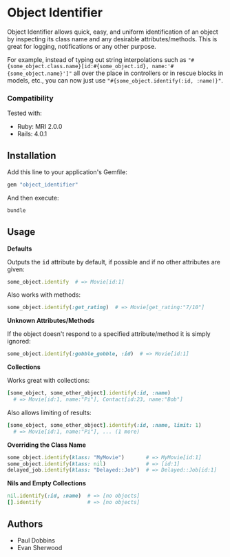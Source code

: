 # Object Identifier

Object Identifier allows quick, easy, and uniform identification of an object
by inspecting its class name and any desirable attributes/methods. This is great
for logging, notifications or any other purpose.

For example, instead of typing out string interpolations such as
`"#{some_object.class.name}[id:#{some_object.id}, name:'#{some_object.name}']"`
all over the place in controllers or in rescue blocks in models, etc., you can
now just use `"#{some_object.identify(:id, :name)}"`.


### Compatibility

Tested with:

* Ruby: MRI 2.0.0
* Rails: 4.0.1

## Installation

Add this line to your application's Gemfile:

```ruby
gem "object_identifier"
```

And then execute:

```ruby
bundle
```

## Usage

<b>Defaults</b>

Outputs the <tt>id</tt> attribute by default, if possible and if no other
attributes are given:

```ruby
some_object.identify  # => Movie[id:1]
```

Also works with methods:

```ruby
some_object.identify(:get_rating)  # => Movie[get_rating:"7/10"]
```

<b>Unknown Attributes/Methods</b>

If the object doesn't respond to a specified attribute/method it is simply
ignored:

```ruby
some_object.identify(:gobble_gobble, :id)  # => Movie[id:1]
```

<b>Collections</b>

Works great with collections:

```ruby
[some_object, some_other_object].identify(:id, :name)
  # => Movie[id:1, name:"Pi"], Contact[id:23, name:"Bob"]
```

Also allows limiting of results:

```ruby
[some_object, some_other_object].identify(:id, :name, limit: 1)
  # => Movie[id:1, name:"Pi"], ... (1 more)
```

<b>Overriding the Class Name</b>

```ruby
some_object.identify(klass: "MyMovie")       # => MyMovie[id:1]
some_object.identify(klass: nil)             # => [id:1]
delayed_job.identify(klass: "Delayed::Job")  # => Delayed::Job[id:1]
```

<b>Nils and Empty Collections</b>

```ruby
nil.identify(:id, :name)  # => [no objects]
[].identify               # => [no objects]
```

## Authors

- Paul Dobbins
- Evan Sherwood

